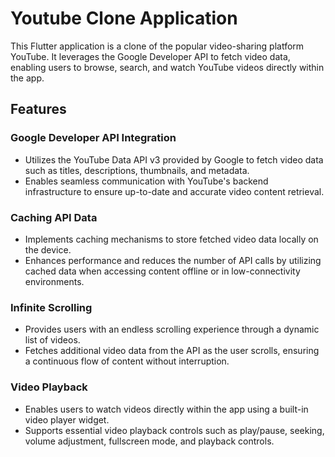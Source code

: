 # Youtube Clone Application

This Flutter application is a clone of the popular video-sharing platform YouTube. It leverages the Google Developer API to fetch video data, enabling users to browse, search, and watch YouTube videos directly within the app. 

## Features

### Google Developer API Integration

 * Utilizes the YouTube Data API v3 provided by Google to fetch video data such as titles, descriptions, thumbnails, and metadata.
 * Enables seamless communication with YouTube's backend infrastructure to ensure up-to-date and accurate video content retrieval.

### Caching API Data
 * Implements caching mechanisms to store fetched video data locally on the device.
 * Enhances performance and reduces the number of API calls by utilizing cached data when accessing content offline or in low-connectivity environments.

### Infinite Scrolling
  * Provides users with an endless scrolling experience through a dynamic list of videos.
  * Fetches additional video data from the API as the user scrolls, ensuring a continuous flow of content without interruption.

### Video Playback
  * Enables users to watch videos directly within the app using a built-in video player widget.
  * Supports essential video playback controls such as play/pause, seeking, volume adjustment, fullscreen mode, and playback controls.
